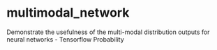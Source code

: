 # multimodal_network
Demonstrate the usefulness of the multi-modal distribution outputs for neural networks - Tensorflow Probability
